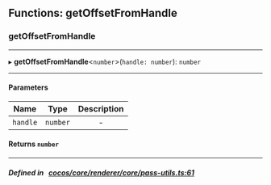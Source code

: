 ## Functions: getOffsetFromHandle

### getOffsetFromHandle


___
▸ **getOffsetFromHandle**<`number`\>(`handle: number`): `number`
___


#### Parameters

| Name | Type | Description |
| :------: | :------: | :------: |
| `handle` | `number` | - |

#### Returns `number` 
___


##### Defined in &nbsp;   [cocos/core/renderer/core/pass-utils.ts:61](https://github.com/cocos-creator/engine/blob/c7bf6b8a9/cocos/core/renderer/core/pass-utils.ts#L61)&nbsp;
